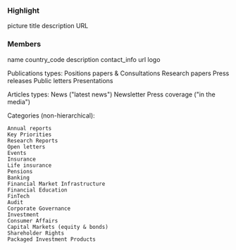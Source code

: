 ### Highlight

picture
title
description
URL


### Members

name
country_code
description
contact_info
url
logo

Publications types:
	Positions papers & Consultations
	Research papers
	Press releases
	Public letters
	Presentations

Articles types:
	News ("latest news")
	Newsletter
	Press coverage ("in the media")

Categories (non-hierarchical):

	Annual reports
	Key Priorities
	Research Reports
	Open letters
	Events
	Insurance
	Life insurance
	Pensions
	Banking
	Financial Market Infrastructure
	Financial Education
	FinTech
	Audit
	Corporate Governance
	Investment
	Consumer Affairs
	Capital Markets (equity & bonds)
	Shareholder Rights
	Packaged Investment Products